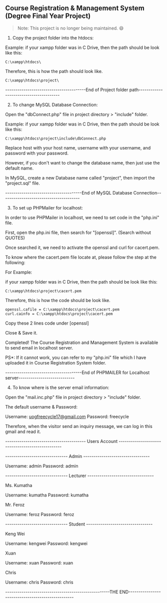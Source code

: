 ## Course Registration & Management System (Degree Final Year Project)

> Note: This project is no longer being maintained. :smile:

1) Copy the project folder into the htdocs:

Example: 
if your xampp folder was in C Drive, then the path should be look like this:

	C:\xampp\htdocs\

Therefore, this is how the path should look like.

	C:\xampp\htdocs\project\

----------------------------------------End of Project folder path---------------------------------------


2) To change MySQL Database Connection:

Open the "dbConnect.php" file in project directory > "include" folder.

Example: 
if your xampp folder was in C Drive, then the path should be look like this:

	C:\xampp\htdocs\project\include\dbConnect.php

Replace host with your host name, username with your username, and password with your password.

However, if you don't want to change the database name, then just use the default name.

In MySQL, create a new Database name called "project", then import the "project.sql" file.


--------------------------------------End of MySQL Database Connection---------------------------------------


3) To set up PHPMailer for localhost:

In order to use PHPMailer in localhost, we need to set code in the "php.ini" file.

First, open the php.ini file, then search for "[openssl]". (Search without QUOTES)

Once searched it, we need to activate the openssl and curl for cacert.pem.

To know where the cacert.pem file locate at, please follow the step at the following:

For Example:
 
if your xampp folder was in C Drive, then the path should be look like this:

	C:\xampp\htdocs\project\cacert.pem

Therefore, this is how the code should be look like.

	openssl.cafile = C:\xampp\htdocs\project\cacert.pem
	curl.cainfo = C:\xampp\htdocs\project\cacert.pem

Copy these 2 lines code under [openssl]

Close & Save it.

Completed! The Course Registration and Management System is available to send email in localhost server.

PS*: If it cannot work, you can refer to my "php.ini" file which I have uploaded it in Course Registration System folder.


--------------------------------------End of PHPMAILER for Localhost server----------------------------


4) To know where is the server email information:

Open the "mail.inc.php" file in project directory > "include" folder.

The default username & Password:

Username: uogfreecycle17@gmail.com
Password: freecycle

Therefore, when the visitor send an inquiry message, we can log in this gmail and read it.

---------------------------------------- Users Account -------------------------------------------------

------------------------------- Admin ---------------------------------

Username: admin
Password: admin

------------------------------- Lecturer ---------------------------------

Ms. Kumatha

Username: kumatha
Password: kumatha

Mr. Feroz

Username: feroz
Password: feroz

------------------------------- Student ---------------------------------

Keng Wei

Username: kengwei
Password: kengwei

Xuan

Username: xuan
Password: xuan

Chris

Username: chris
Password: chris


----------------------------------------------------THE END--------------------------------------------------


